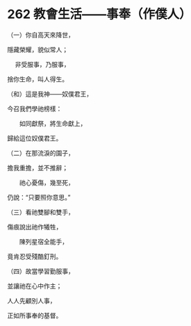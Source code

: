 # 262 教會生活——事奉（作僕人）

（一）你自高天來降世，

隱藏榮耀，貌似常人；

　 非受服事，乃服事，

捨你生命，叫人得生。

（和）這是我神——奴僕君王，

今召我們學祂榜樣：

　　如同獻祭，將生命獻上，

歸給這位奴僕君王。

（二）在那流淚的園子，

擔我重擔，並不推辭；

　　祂心憂傷，幾至死，

仍說：“只要照你意思。”

（三）看祂雙腳和雙手，

傷痕說出祂作犧牲，

　　陳列星宿全能手，

竟肯忍受殘酷釘刑。

（四）故當學習勤服事，

並讓祂在心中作主；

人人先顧別人事，

正如所事奉的基督。

